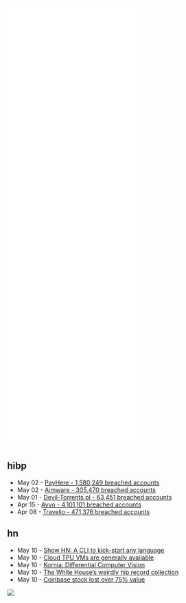 ![Metrics](https://raw.githubusercontent.com/phixion/phixion/master/metrics.svg)

## hibp

<!--
for https://github.com/phixion/phixion/blob/main/.github/workflows/feeds.yml
-->
<!--START_SECTION:haveibeenpwnd-->
- May 02 - [PayHere - 1,580,249 breached accounts](https://haveibeenpwned.com/PwnedWebsites#PayHere)
- May 02 - [Aimware - 305,470 breached accounts](https://haveibeenpwned.com/PwnedWebsites#Aimware)
- May 01 - [Devil-Torrents.pl - 63,451 breached accounts](https://haveibeenpwned.com/PwnedWebsites#DevilTorrents)
- Apr 15 - [Avvo - 4,101,101 breached accounts](https://haveibeenpwned.com/PwnedWebsites#Avvo)
- Apr 08 - [Travelio - 471,376 breached accounts](https://haveibeenpwned.com/PwnedWebsites#Travelio)
<!--END_SECTION:haveibeenpwnd-->

## hn

<!--
for https://github.com/phixion/phixion/blob/main/.github/workflows/feeds.yml
-->
<!--START_SECTION:hn-->
- May 10 - [Show HN: A CLI to kick-start any language](https://news.ycombinator.com/item?id=31323055)
- May 10 - [Cloud TPU VMs are generally available](https://cloud.google.com/blog/products/compute/cloud-tpu-vms-are-generally-available)
- May 10 - [Kornia: Differential Computer Vision](https://github.com/kornia/kornia)
- May 10 - [The White House’s weirdly hip record collection](https://www.washingtonian.com/2022/05/03/the-untold-story-of-the-white-houses-weirdly-hip-record-collection/)
- May 10 - [Coinbase stock lost over 75% value](https://www.google.com/search?q=coinbase+stock)
<!--END_SECTION:hn-->

<!--
for https://yhype.me
-->
![](https://hit.yhype.me/github/profile?user_id=13013670)

